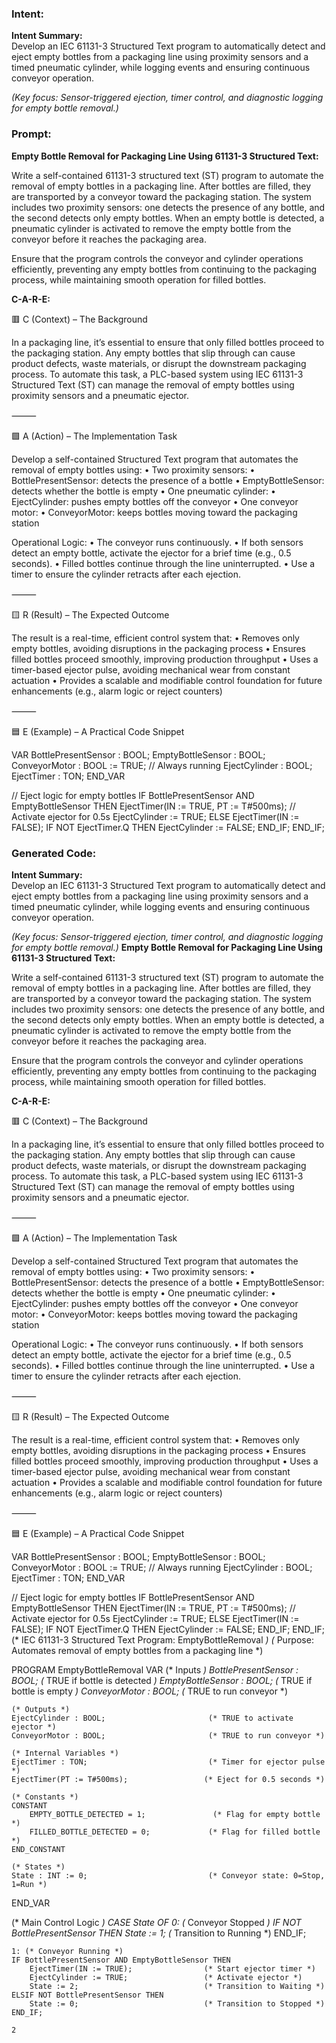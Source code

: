 ### Intent:
**Intent Summary:**  
Develop an IEC 61131-3 Structured Text program to automatically detect and eject empty bottles from a packaging line using proximity sensors and a timed pneumatic cylinder, while logging events and ensuring continuous conveyor operation.  

*(Key focus: Sensor-triggered ejection, timer control, and diagnostic logging for empty bottle removal.)*

### Prompt:
**Empty Bottle Removal for Packaging Line Using 61131-3 Structured Text:**

Write a self-contained 61131-3 structured text (ST) program to automate the removal of empty bottles in a packaging line. After bottles are filled, they are transported by a conveyor toward the packaging station. The system includes two proximity sensors: one detects the presence of any bottle, and the second detects only empty bottles. When an empty bottle is detected, a pneumatic cylinder is activated to remove the empty bottle from the conveyor before it reaches the packaging area.

Ensure that the program controls the conveyor and cylinder operations efficiently, preventing any empty bottles from continuing to the packaging process, while maintaining smooth operation for filled bottles.

**C-A-R-E:**

🟥 C (Context) – The Background

In a packaging line, it’s essential to ensure that only filled bottles proceed to the packaging station. Any empty bottles that slip through can cause product defects, waste materials, or disrupt the downstream packaging process. To automate this task, a PLC-based system using IEC 61131-3 Structured Text (ST) can manage the removal of empty bottles using proximity sensors and a pneumatic ejector.

⸻

🟩 A (Action) – The Implementation Task

Develop a self-contained Structured Text program that automates the removal of empty bottles using:
	•	Two proximity sensors:
	•	BottlePresentSensor: detects the presence of a bottle
	•	EmptyBottleSensor: detects whether the bottle is empty
	•	One pneumatic cylinder:
	•	EjectCylinder: pushes empty bottles off the conveyor
	•	One conveyor motor:
	•	ConveyorMotor: keeps bottles moving toward the packaging station

Operational Logic:
	•	The conveyor runs continuously.
	•	If both sensors detect an empty bottle, activate the ejector for a brief time (e.g., 0.5 seconds).
	•	Filled bottles continue through the line uninterrupted.
	•	Use a timer to ensure the cylinder retracts after each ejection.

⸻

🟨 R (Result) – The Expected Outcome

The result is a real-time, efficient control system that:
	•	Removes only empty bottles, avoiding disruptions in the packaging process
	•	Ensures filled bottles proceed smoothly, improving production throughput
	•	Uses a timer-based ejector pulse, avoiding mechanical wear from constant actuation
	•	Provides a scalable and modifiable control foundation for future enhancements (e.g., alarm logic or reject counters)

⸻

🟦 E (Example) – A Practical Code Snippet

VAR
    BottlePresentSensor : BOOL;
    EmptyBottleSensor : BOOL;
    ConveyorMotor : BOOL := TRUE; // Always running
    EjectCylinder : BOOL;
    EjectTimer : TON;
END_VAR

// Eject logic for empty bottles
IF BottlePresentSensor AND EmptyBottleSensor THEN
    EjectTimer(IN := TRUE, PT := T#500ms); // Activate ejector for 0.5s
    EjectCylinder := TRUE;
ELSE
    EjectTimer(IN := FALSE);
    IF NOT EjectTimer.Q THEN
        EjectCylinder := FALSE;
    END_IF;
END_IF;

### Generated Code:
**Intent Summary:**  
Develop an IEC 61131-3 Structured Text program to automatically detect and eject empty bottles from a packaging line using proximity sensors and a timed pneumatic cylinder, while logging events and ensuring continuous conveyor operation.  

*(Key focus: Sensor-triggered ejection, timer control, and diagnostic logging for empty bottle removal.)*
**Empty Bottle Removal for Packaging Line Using 61131-3 Structured Text:**

Write a self-contained 61131-3 structured text (ST) program to automate the removal of empty bottles in a packaging line. After bottles are filled, they are transported by a conveyor toward the packaging station. The system includes two proximity sensors: one detects the presence of any bottle, and the second detects only empty bottles. When an empty bottle is detected, a pneumatic cylinder is activated to remove the empty bottle from the conveyor before it reaches the packaging area.

Ensure that the program controls the conveyor and cylinder operations efficiently, preventing any empty bottles from continuing to the packaging process, while maintaining smooth operation for filled bottles.

**C-A-R-E:**

🟥 C (Context) – The Background

In a packaging line, it’s essential to ensure that only filled bottles proceed to the packaging station. Any empty bottles that slip through can cause product defects, waste materials, or disrupt the downstream packaging process. To automate this task, a PLC-based system using IEC 61131-3 Structured Text (ST) can manage the removal of empty bottles using proximity sensors and a pneumatic ejector.

⸻

🟩 A (Action) – The Implementation Task

Develop a self-contained Structured Text program that automates the removal of empty bottles using:
	•	Two proximity sensors:
	•	BottlePresentSensor: detects the presence of a bottle
	•	EmptyBottleSensor: detects whether the bottle is empty
	•	One pneumatic cylinder:
	•	EjectCylinder: pushes empty bottles off the conveyor
	•	One conveyor motor:
	•	ConveyorMotor: keeps bottles moving toward the packaging station

Operational Logic:
	•	The conveyor runs continuously.
	•	If both sensors detect an empty bottle, activate the ejector for a brief time (e.g., 0.5 seconds).
	•	Filled bottles continue through the line uninterrupted.
	•	Use a timer to ensure the cylinder retracts after each ejection.

⸻

🟨 R (Result) – The Expected Outcome

The result is a real-time, efficient control system that:
	•	Removes only empty bottles, avoiding disruptions in the packaging process
	•	Ensures filled bottles proceed smoothly, improving production throughput
	•	Uses a timer-based ejector pulse, avoiding mechanical wear from constant actuation
	•	Provides a scalable and modifiable control foundation for future enhancements (e.g., alarm logic or reject counters)

⸻

🟦 E (Example) – A Practical Code Snippet

VAR
    BottlePresentSensor : BOOL;
    EmptyBottleSensor : BOOL;
    ConveyorMotor : BOOL := TRUE; // Always running
    EjectCylinder : BOOL;
    EjectTimer : TON;
END_VAR

// Eject logic for empty bottles
IF BottlePresentSensor AND EmptyBottleSensor THEN
    EjectTimer(IN := TRUE, PT := T#500ms); // Activate ejector for 0.5s
    EjectCylinder := TRUE;
ELSE
    EjectTimer(IN := FALSE);
    IF NOT EjectTimer.Q THEN
        EjectCylinder := FALSE;
    END_IF;
END_IF;
(* IEC 61131-3 Structured Text Program: EmptyBottleRemoval *)
(* Purpose: Automates removal of empty bottles from a packaging line *)

PROGRAM EmptyBottleRemoval
VAR
    (* Inputs *)
    BottlePresentSensor : BOOL;                  (* TRUE if bottle is detected *)
    EmptyBottleSensor : BOOL;                   (* TRUE if bottle is empty *)
    ConveyorMotor : BOOL;                       (* TRUE to run conveyor *)
    
    (* Outputs *)
    EjectCylinder : BOOL;                       (* TRUE to activate ejector *)
    ConveyorMotor : BOOL;                       (* TRUE to run conveyor *)
    
    (* Internal Variables *)
    EjectTimer : TON;                           (* Timer for ejector pulse *)
    EjectTimer(PT := T#500ms);                 (* Eject for 0.5 seconds *)
    
    (* Constants *)
    CONSTANT
        EMPTY_BOTTLE_DETECTED = 1;               (* Flag for empty bottle *)
        FILLED_BOTTLE_DETECTED = 0;             (* Flag for filled bottle *)
    END_CONSTANT
    
    (* States *)
    State : INT := 0;                           (* Conveyor state: 0=Stop, 1=Run *)
END_VAR

(* Main Control Logic *)
CASE State OF
    0: (* Conveyor Stopped *)
    IF NOT BottlePresentSensor THEN
        State := 1;                             (* Transition to Running *)
    END_IF;

    1: (* Conveyor Running *)
    IF BottlePresentSensor AND EmptyBottleSensor THEN
        EjectTimer(IN := TRUE);                (* Start ejector timer *)
        EjectCylinder := TRUE;                 (* Activate ejector *)
        State := 2;                            (* Transition to Waiting *)
    ELSIF NOT BottlePresentSensor THEN
        State := 0;                            (* Transition to Stopped *)
    END_IF;

    2
